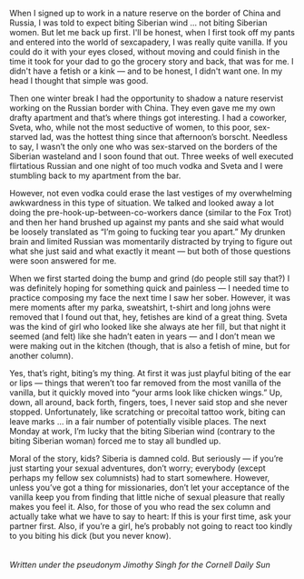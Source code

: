 <!-- layout: post
categories: 
- humor
title: Biting&#58; How I Found My First Fetish
date: 2012-03-08
-->
When I signed up to work in a nature reserve on the border of China and Russia, I was told to expect biting Siberian wind … not biting Siberian women. But let me back up first. I'll be honest, when I first took off my pants and entered into the world of sexcapadery, I was really quite vanilla. If you could do it with your eyes closed, without moving and could finish in the time it took for your dad to go the grocery story and back, that was for me. I didn't have a fetish or a kink — and to be honest, I didn't want one. In my head I thought that simple was good.
<!-- more -->
Then one winter break I had the opportunity to shadow a nature reservist working on the Russian border with China. They even gave me my own drafty apartment and that’s where things got interesting. I had a coworker, Sveta, who, while not the most seductive of women, to this poor, sex-starved lad, was the hottest thing since that afternoon’s borscht. Needless to say, I wasn’t the only one who was sex-starved on the borders of the Siberian wasteland and I soon found that out. Three weeks of well executed flirtatious Russian and one night of too much vodka and Sveta and I were stumbling back to my apartment from the bar.

However, not even vodka could erase the last vestiges of my overwhelming awkwardness in this type of situation. We talked and looked away a lot doing the pre-hook-up-between-co-workers dance (similar to the Fox Trot) and then her hand brushed up against my pants and she said what would be loosely translated as “I’m going to fucking tear you apart.” My drunken brain and limited Russian was momentarily distracted by trying to figure out what she just said and what exactly it meant — but both of those questions were soon answered for me.

When we first started doing the bump and grind (do people still say that?) I was definitely hoping for something quick and painless — I needed time to practice composing my face the next time I saw her sober. However, it was mere moments after my parka, sweatshirt, t-shirt and long johns were removed that I found out that, hey, fetishes are kind of a great thing. Sveta was the kind of girl who Iooked like she always ate her fill, but that night it seemed (and felt) like she hadn’t eaten in years — and I don’t mean we were making out in the kitchen (though, that is also a fetish of mine, but for another column).

Yes, that’s right, biting’s my thing. At first it was just playful biting of the ear or lips — things that weren’t too far removed from the most vanilla of the vanilla, but it quickly moved into “your arms look like chicken wings.” Up, down, all around, back forth, fingers, toes, I never said stop and she never stopped. Unfortunately, like scratching or precoital tattoo work, biting can leave marks … in a fair number of potentially visible places. The next Monday at work, I’m lucky that the biting Siberian wind (contrary to the biting Siberian woman) forced me to stay all bundled up.

Moral of the story, kids? Siberia is damned cold. But seriously — if you’re just starting your sexual adventures, don’t worry; everybody (except perhaps my fellow sex columnists) had to start somewhere. However, unless you’ve got a thing for missionaries, don’t let your acceptance of the vanilla keep you from finding that little niche of sexual pleasure that really makes you feel it. Also, for those of you who read the sex column and actually take what we have to say to heart: If this is your first time, ask your partner first. Also, if you’re a girl, he’s probably not going to react too kindly to you biting his dick (but you never know).
<br/><br/><br/>
*Written under the pseudonym Jimothy Singh for the Cornell Daily Sun*